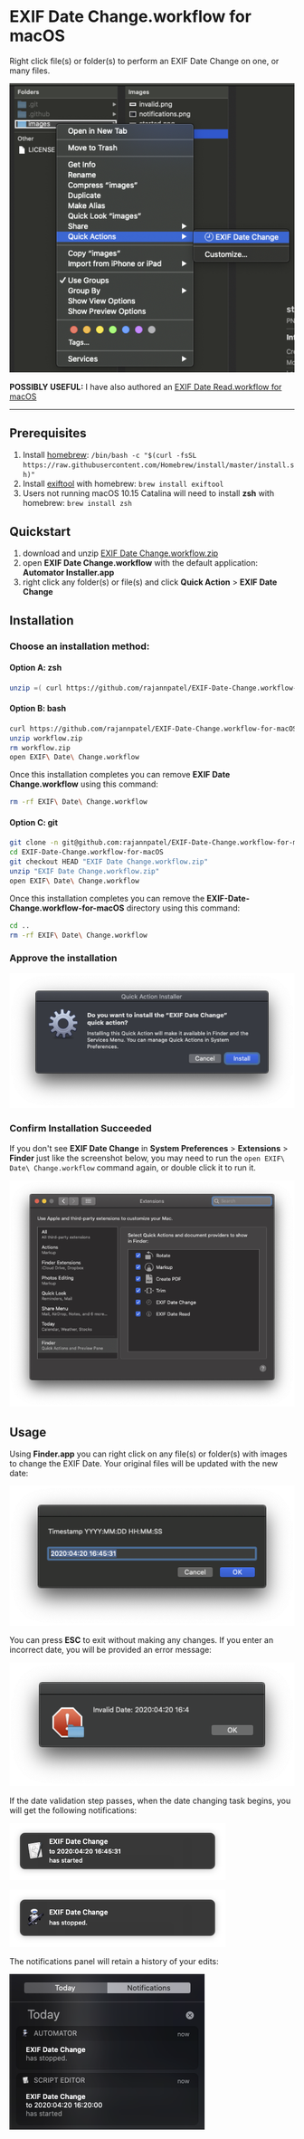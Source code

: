 # EXIF Date Change.workflow for macOS

Right click file(s) or folder(s) to perform an EXIF Date Change on one, or many files.

![using EXIF Date Change](./images/right-click-folder.png)

**POSSIBLY USEFUL:** I have also authored an [EXIF Date Read.workflow for macOS](https://github.com/rajannpatel/EXIF-Date-Read.workflow-for-macOS)

---

## Prerequisites

1. Install [homebrew](https://brew.sh/): `/bin/bash -c "$(curl -fsSL https://raw.githubusercontent.com/Homebrew/install/master/install.sh)"`
1. Install [exiftool](https://exiftool.org/) with homebrew: `brew install exiftool`
1. Users not running macOS 10.15 Catalina will need to install **zsh** with homebrew: `brew install zsh`

## Quickstart

1. download and unzip [EXIF Date Change.workflow.zip](https://github.com/rajannpatel/EXIF-Date-Change.workflow-for-macOS/raw/master/EXIF%20Date%20Change.workflow.zip)
1. open **EXIF Date Change.workflow** with the default application: **Automator Installer.app**
1. right click any folder(s) or file(s) and click **Quick Action** > **EXIF Date Change**

## Installation

### Choose an installation method:

#### Option A: zsh

```zsh
unzip =( curl https://github.com/rajannpatel/EXIF-Date-Change.workflow-for-macOS/raw/master/EXIF%20Date%20Change.workflow.zip -L ) && open EXIF\ Date\ Change.workflow
```

#### Option B: bash

```bash
curl https://github.com/rajannpatel/EXIF-Date-Change.workflow-for-macOS/raw/master/EXIF%20Date%20Change.workflow.zip -L -o workflow.zip
unzip workflow.zip
rm workflow.zip
open EXIF\ Date\ Change.workflow
```

Once this installation completes you can remove **EXIF Date Change.workflow** using this command:

```bash
rm -rf EXIF\ Date\ Change.workflow
```

#### Option C: git

```bash
git clone -n git@github.com:rajannpatel/EXIF-Date-Change.workflow-for-macOS.git --depth 1
cd EXIF-Date-Change.workflow-for-macOS
git checkout HEAD "EXIF Date Change.workflow.zip"
unzip "EXIF Date Change.workflow.zip"
open EXIF\ Date\ Change.workflow
```

Once this installation completes you can remove the **EXIF-Date-Change.workflow-for-macOS** directory using this command:

```bash
cd ..
rm -rf EXIF\ Date\ Change.workflow
```

### Approve the installation

![Installation Prompt](./images/install.png)

### Confirm Installation Succeeded

If you don't see **EXIF Date Change** in **System Preferences** > **Extensions** > **Finder** just like the screenshot below, you may need to run the `open EXIF\ Date\ Change.workflow` command again, or double click it to run it.

![confirm installation in System Preferences > Extensions > Finder](./images/ExtensionsFinder.png)

## Usage

Using **Finder.app** you can right click on any file(s) or folder(s) with images to change the EXIF Date. Your original files will be updated with the new date:

![choose a date and time through a native macOS prompt](./images/choose-date-time.png)

You can press **ESC** to exit without making any changes. If you enter an incorrect date, you  will be provided an error message:

![native macOS invalid date and time notification](./images/invalid.png)

If the date validation step passes, when the date changing task begins, you will get the following notifications:

![native macOS task begin notification](./images/started.png)

![native macOS task end notification](./images/stopped.png)

The notifications panel will retain a history of your edits:

![native macOS notification history](./images/notifications.png)
